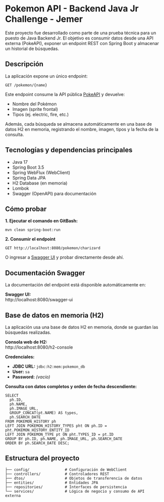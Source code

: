 # Pokemon API - Backend Java Jr Challenge - Jemer

Este proyecto fue desarrollado como parte de una prueba técnica para un puesto de Java Backend Jr. El objetivo es consumir datos desde una API externa (PokeAPI), exponer un endpoint REST con Spring Boot y almacenar un historial de búsquedas.

## Descripción

La aplicación expone un único endpoint:

```
GET /pokemon/{name}
```

Este endpoint consume la API pública [PokeAPI](https://pokeapi.co/api/v2/pokemon/{name}) y devuelve:

- Nombre del Pokémon
- Imagen (sprite frontal)
- Tipos (ej. electric, fire, etc.)

Además, cada búsqueda se almacena automáticamente en una base de datos H2 en memoria, registrando el nombre, imagen, tipos y la fecha de la consulta.

## Tecnologías y dependencias principales

- Java 17
- Spring Boot 3.5
- Spring WebFlux (WebClient)
- Spring Data JPA
- H2 Database (en memoria)
- Lombok
- Swagger (OpenAPI) para documentación
## Cómo probar

**1. Ejecutar el comando en GitBash:**
```
mvn clean spring-boot:run
```

**2. Consumir el endpoint**
```
GET http://localhost:8080/pokemon/charizard
```

O ingresar a [Swagger UI](http://localhost:8080/swagger-ui) y probar directamente desde ahí.


##  Documentación Swagger

La documentación del endpoint está disponible automáticamente en:

**Swagger UI:**  
http://localhost:8080/swagger-ui


## Base de datos en memoria (H2)

La aplicación usa una base de datos H2 en memoria, donde se guardan las búsquedas realizadas.

**Consola web de H2:**  
http://localhost:8080/h2-console

**Credenciales:**

- **JDBC URL:** `jdbc:h2:mem:pokemon_db`
- **User:** `sa`
- **Password:** _(vacío)_

**Consulta con datos completos y orden de fecha descendiente:**
```
SELECT 
  ph.ID,
  ph.NAME,
  ph.IMAGE_URL,
  GROUP_CONCAT(pt.NAME) AS types,
  ph.SEARCH_DATE
FROM POKEMON_HISTORY ph
LEFT JOIN POKEMON_HISTORY_TYPES pht ON ph.ID = pht.POKEMON_HISTORY_ENTITY_ID
LEFT JOIN POKEMON_TYPE pt ON pht.TYPES_ID = pt.ID
GROUP BY ph.ID, ph.NAME, ph.IMAGE_URL, ph.SEARCH_DATE
ORDER BY ph.SEARCH_DATE DESC;
```
## Estructura del proyecto

```
├── config/                # Configuración de WebClient
├── controllers/           # Controladores REST
├── dtos/                  # Objetos de transferencia de datos
├── entities/              # Entidades JPA
├── repositories/          # Interfaces de persistencia
└── services/              # Lógica de negocio y consumo de API externa
```
